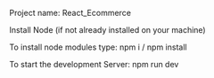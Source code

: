 Project name: React_Ecommerce

Install Node (if not already installed on your machine)

To install node modules type: npm i / npm install

To start the development Server: npm run dev
